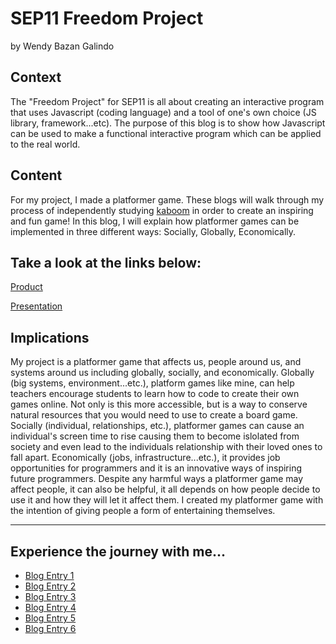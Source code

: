 # SEP11 Freedom Project
by Wendy Bazan Galindo

## Context
The "Freedom Project" for SEP11 is all about creating an interactive program that uses Javascript (coding language) and a tool of one's own choice (JS library, framework...etc). The purpose of this blog is to show how Javascript can be used to make a functional interactive program which can be applied to the real world.  

## Content
For my project, I made a platformer game. These blogs will walk through my process of independently studying [kaboom](https://kaboomjs.com/) in order to create an inspiring and fun game! In this blog, I will explain how platformer games can be implemented in three different ways: Socially, Globally, Economically. 

## Take a look at the links below:

[Product](https://replit.com/@wendyb8188/FreedomProject?v=1)

[Presentation](https://docs.google.com/presentation/d/1VVJsdfvE1bpRUX2Fs_yLJnXLQnlPU09hUudUjbScSAA/edit?usp=sharing)

## Implications
My project is a platformer game that affects us, people around us, and systems around us including globally, socially, and economically. Globally (big systems, environment...etc.), platform games like mine, can help teachers encourage students to learn how to code to create their own games online. Not only is this more accessible, but is a way to conserve natural resources that you would need to use to create a board game. Socially (individual, relationships, etc.), platformer games can cause an individual's screen time to rise causing them to become islolated from society and even lead to the individuals relationship with their loved ones to fall apart. Economically (jobs, infrastructure...etc.), it provides job opportunities for programmers and it is an innovative ways of inspiring future programmers. Despite any harmful ways a platformer game may affect people, it can also be helpful, it all depends on how people decide to use it and how they will let it affect them. I created my platformer game with the intention of giving people a form of entertaining themselves.

---
## Experience the journey with me...

* [Blog Entry 1](entries/entry01.md)
* [Blog Entry 2](entries/entry02.md)
* [Blog Entry 3](entries/entry03.md)
* [Blog Entry 4](entries/entry04.md)
* [Blog Entry 5](entries/entry05.md)
* [Blog Entry 6](entries/entry06.md)
